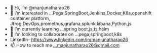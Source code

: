 - 👋 Hi, I’m @manjunatharao26
- 👀 I’m interested in ...Pega,SpringBoot,Jenkins,Docker,K8s,openshift container platform, Jfrog,DevOps,promethus,grafana,splunk,kibana,Python,js
- 🌱 I’m currently learning ...spring boot,js,ts,helm
- 💞️ I’m looking to collaborate on ...pega,springboot,k8s
- LinkedIn- https://www.linkedin.com/in/manjunatharao26
- 📫 How to reach me ...manjunatharao26@gmail.com

<!---
manjunatharao26/manjunatharao26 is a ✨ special ✨ repository because its `README.md` (this file) appears on your GitHub profile.
You can click the Preview link to take a look at your changes.
--->

